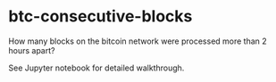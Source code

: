 # btc-consecutive-blocks

How many blocks on the bitcoin network were processed more than 2 hours apart?

See Jupyter notebook for detailed walkthrough. 
